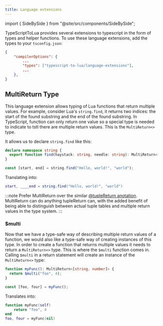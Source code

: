 ```yaml
---
title: Language extensions
---
```


import { SideBySide } from "@site/src/components/SideBySide";

TypeScriptToLua provides several extensions to typescript in the form of types and helper functions. To use these language extensions, add the types to your `tsconfig.json`:

```json
{
    "compilerOptions": {
        ...
        "types": ["typescript-to-lua/language-extensions"],
        ...
    },
}
```

## MultiReturn Type

This language extension allows typing of Lua functions that return multiple values. For example, consider Lua's `string.find`, it returns two indices: the start of the found substring and the end of the found substring. In TypeScript, function can only return one value so a special type is needed to indicate to tstl there are multiple return values. This is the `MultiReturn<>` type.

It allows us to declare `string.find` like this:

```ts title=stringfind.ts
declare namespace string {
  export function find(haystack: string, needle: string): MultiReturn<[number, number]>;
}

const [start, end] = string.find("Hello, world!", "world");
```

Translating into:

```lua title=stringfind.lua
start, ____end = string.find("Hello, world!", "world")
```

:::note
Prefer MultiReturn over the similar [@tupleReturn anotation](./compiler-annotations.md#tuplereturn). MultiReturn can do anything tupleReturn can, with the added benefit of being able to distinguish between actual tuple tables and multiple return values in the type system.
:::

### \$multi

Now that we have a type-safe way of describing multiple return values of a function, we would also like a type-safe way of creating instances of this type. In order to create a function that returns multiple values it needs to return a `MultiReturn<>` type. This is where the `$multi` function comes in. Calling `$multi` in a return statement will create an instance of the `MultiReturn<>` type:

```ts title=multi.ts
function myFunc(): MultiReturn<[string, number]> {
  return $multi("foo", 4);
}

const [foo, four] = myFunc();
```

Translates into:

```lua title=multi.lua
function myFunc(self)
    return "foo", 4
end
foo, four = myFunc(nil)
```
